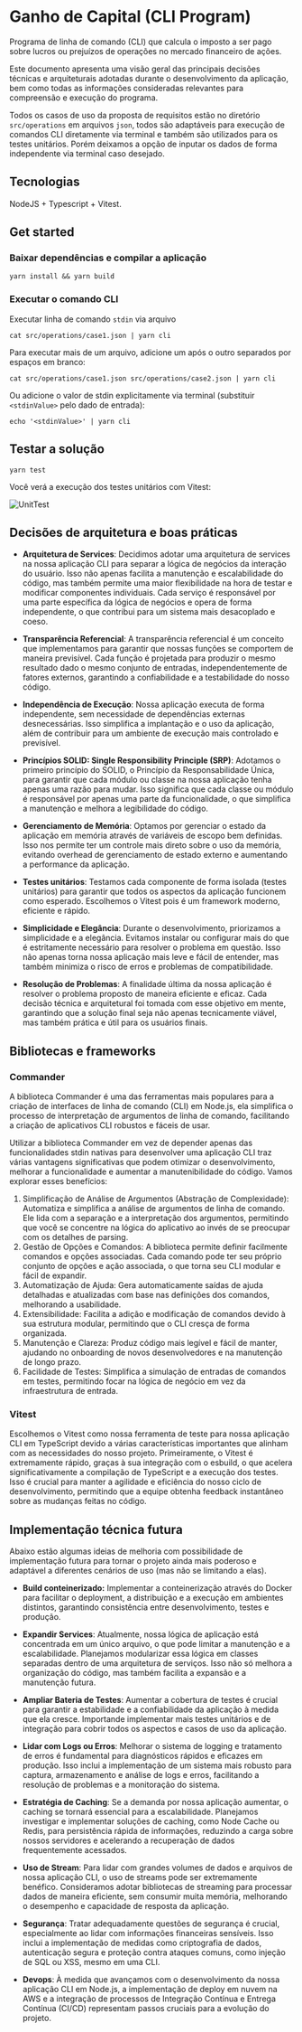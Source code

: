 # Ganho de Capital (CLI Program)

Programa de linha de comando (CLI) que calcula o imposto a ser pago sobre lucros ou prejuízos de operações no mercado financeiro de ações.  

Este documento apresenta uma visão geral das principais decisões técnicas e arquiteturais adotadas durante o desenvolvimento da aplicação, bem como todas as informações consideradas relevantes para compreensão e execução do programa. 

Todos os casos de uso da proposta de requisitos estão no diretório `src/operations` em arquivos `json`, todos são adaptáveis para execução de comandos CLI diretamente via terminal e também são utilizados para os testes unitários. Porém deixamos a opção de inputar os dados de forma independente via terminal caso desejado.

## Tecnologias

NodeJS + Typescript + Vitest. 
 

## Get started

### Baixar dependências e compilar a aplicação

    yarn install && yarn build
  
### Executar o comando CLI 

Executar linha de comando `stdin` via arquivo

    cat src/operations/case1.json | yarn cli
   
Para executar mais de um arquivo, adicione um após o outro separados por espaços em branco:

    cat src/operations/case1.json src/operations/case2.json | yarn cli
  
Ou adicione o valor de stdin explicitamente via terminal (substituir `<stdinValue>` pelo dado de entrada):
  
    echo '<stdinValue>' | yarn cli
   

## Testar a solução

    yarn test

Você verá a execução dos testes unitários com Vitest:

![UnitTest](https://lh3.googleusercontent.com/fife/ALs6j_FcpWsALRNmU4QoDId5r5hlsjG3gkct5cyoVg58zrM_IztPDbpDc8YMugo17WlfdTob6z_UHhnGDFYmZ7bpiMjCjmNx1ZfpyJXAcffnu0Cr-lbJefzJ4yeSpUU3kLcUZbRdmUN3MgasOfiwYKhiAxpDHR1utqImF-1hJK6vUU4dw-l73ZX2u2XMS4nkD8TEujL-sahPAVGsEvyVa9VvnbuslXGNfsqIoc6f9RNITFXfCz0cpUJflKf0elYbD-NoDm1Qdz86stc_Kq1CN59IWGp_pS2O0dJBu8kvp9nhbnAXJe81qfk-NpPmwvOocQwWHHe6Z6Lb4DS03H3W80EItQsWfu0Jz1dSK_jwiLhjDmmhXwZ6dfjt7s-sIOImac45mA6cp8DqD54UBwThXmh5CGXq0-UNthLG9LFnXU6sAcVtrZOwJzmYtRrm3_Wj4BZT5Lzn9xDjgAgNUxEdedChyN2DxJnpJdHoLUibT7UGDxTURsosfXMN7fyolLTB_1lS3LJ1mZq_8L80Nt30CrJXn2oaHBOcK2RqAaaLg1J6kVdOJxV-LOAQGHdNDEeId6BZYcqJAquiJ5UwETpvHotLDX-mdpYelwOp_n6pwi4MbsFzw76iCWbLowY4URPILbfD-5zSFJ9V5J6-yRkZrxAN5fdr7EjN5mgMOkDdbKVrB54Gs-jAhZc5VER5O9G4WswSPx_BrLcntXSwpS0cQE63ABRLYTQgZCPsTZj5vUKNMMRVvqPgS8pVUhruMrMDv3aJjy0Q9RZxw738fKcuKocWD2Vp60dK9kckLPOn_0prc_ByRwUp2E_lkl_QvEfoeq-8T2z_xzPvpROzwPKqMdA-f9Iao3holKzT9V3clsR3aeZUF9euvrTRnO1IQiPoTKVW649KOEwJff7pda2zynQQQGQFYN4CDZv_mDDCl8odr2WWqRbBsWEVihBwzoT8Ip8QYS9jfqsuy9SPl6WI_m3EjAyKoI2xqeC73B1nvq8Xv7Fy0TF_xu_4aUHhVa8bae5pokFK4bLEaFQUBVl6mLN9s_lTzhudIaZ81OyU19-GkCom-LUf9FcbOeUwDdpRZUa80xRYTYaRzN-LCTM3pRB_BiHbem0rSLVC8QBurjfe0fLvy1E0qhR5MaPzaAmGXho7jhRg9Ylyo94O0QtndQjcYYEYVqOnGOM7gbVrbMqQriZZoll8DpByXs-v4FUOV0YVCIDdQCGQ5kMwryIL6lFW8Pl2GH02QojmzeOnA67MyBA-Vz3qvtexuyy5ywe4PoWPOCBJ5YctQgipZ7MYwn5XSfRE20p-INs3seMmGAonY3pZNMDjPgdlQieZIrmzd_5jzJPZGPGa-2Vdm1sepUBsWXUnVIY51vCiHEyQHdGa3wx9LPvdeBUuiVJccgHTFptPzmmdZm7pbC9mXPjzYSdahWAb41J3oNDRu-30Xoq-u3j1FjQw_G4zjzJuS_f7FZtxQ8TB6uuMAvucFUMoT2rPHU-CUNOENztHQH6RkUmo_muMVQzhIcqmQMnFk0cVhcWyrj9Eb1CQNEoLI6jPArKnIW3IWn1bN_-mprmKLeW5KcyMiNwz430rSx8ZgM50RGlI-fCsqSGAULiQ82nlZrRa_Tk7ET_QBFsQcjyCFUnpz6c6VD4nSaIxTQUFQQm7cU2QeMzCLdqb8lVea3vLEIchuVgz=w1920-h934)
   


## Decisões de arquitetura e boas práticas

- **Arquitetura de Services**: Decidimos adotar uma arquitetura de services na nossa aplicação CLI para separar a lógica de negócios da interação do usuário. Isso não apenas facilita a manutenção e escalabilidade do código, mas também permite uma maior flexibilidade na hora de testar e modificar componentes individuais. Cada serviço é responsável por uma parte específica da lógica de negócios e opera de forma independente, o que contribui para um sistema mais desacoplado e coeso.

- **Transparência Referencial**: A transparência referencial é um conceito que implementamos para garantir que nossas funções se comportem de maneira previsível. Cada função é projetada para produzir o mesmo resultado dado o mesmo conjunto de entradas, independentemente de fatores externos, garantindo a confiabilidade e a testabilidade do nosso código.

- **Independência de Execução**: Nossa aplicação executa de forma independente, sem necessidade de dependências externas desnecessárias. Isso simplifica a implantação e o uso da aplicação, além de contribuir para um ambiente de execução mais controlado e previsível.

- **Princípios SOLID: Single Responsibility Principle (SRP)**: Adotamos o primeiro princípio do SOLID, o Princípio da Responsabilidade Única, para garantir que cada módulo ou classe na nossa aplicação tenha apenas uma razão para mudar. Isso significa que cada classe ou módulo é responsável por apenas uma parte da funcionalidade, o que simplifica a manutenção e melhora a legibilidade do código.

- **Gerenciamento de Memória**: Optamos por gerenciar o estado da aplicação em memória através de variáveis de escopo bem definidas. Isso nos permite ter um controle mais direto sobre o uso da memória, evitando overhead de gerenciamento de estado externo e aumentando a performance da aplicação.

- **Testes unitários**: Testamos cada componente de forma isolada (testes unitários) para garantir que todos os aspectos da aplicação funcionem como esperado. Escolhemos o Vitest pois é um framework moderno, eficiente e rápido.

- **Simplicidade e Elegância**: Durante o desenvolvimento, priorizamos a simplicidade e a elegância. Evitamos instalar ou configurar mais do que é estritamente necessário para resolver o problema em questão. Isso não apenas torna nossa aplicação mais leve e fácil de entender, mas também minimiza o risco de erros e problemas de compatibilidade.

- **Resolução de Problemas**: A finalidade última da nossa aplicação é resolver o problema proposto de maneira eficiente e eficaz. Cada decisão técnica e arquitetural foi tomada com esse objetivo em mente, garantindo que a solução final seja não apenas tecnicamente viável, mas também prática e útil para os usuários finais.
  

## Bibliotecas e frameworks

### Commander

A biblioteca Commander é uma das ferramentas mais populares para a criação de interfaces de linha de comando (CLI) em Node.js, ela simplifica o processo de interpretação de argumentos de linha de comando, facilitando a criação de aplicativos CLI robustos e fáceis de usar.

Utilizar a biblioteca Commander em vez de depender apenas das funcionalidades stdin nativas para desenvolver uma aplicação CLI traz várias vantagens significativas que podem otimizar o desenvolvimento, melhorar a funcionalidade e aumentar a manutenibilidade do código. Vamos explorar esses benefícios:

1. Simplificação de Análise de Argumentos (Abstração de Complexidade): Automatiza e simplifica a análise de argumentos de linha de comando. Ele lida com a separação e a interpretação dos argumentos, permitindo que você se concentre na lógica do aplicativo ao invés de se preocupar com os detalhes de parsing.
2. Gestão de Opções e Comandos: A biblioteca permite definir facilmente comandos e opções associadas. Cada comando pode ter seu próprio conjunto de opções e ação associada, o que torna seu CLI modular e fácil de expandir.
3. Automatização de Ajuda: Gera automaticamente saídas de ajuda detalhadas e atualizadas com base nas definições dos comandos, melhorando a usabilidade.
4. Extensibilidade: Facilita a adição e modificação de comandos devido à sua estrutura modular, permitindo que o CLI cresça de forma organizada.
5. Manutenção e Clareza: Produz código mais legível e fácil de manter, ajudando no onboarding de novos desenvolvedores e na manutenção de longo prazo.
6. Facilidade de Testes: Simplifica a simulação de entradas de comandos em testes, permitindo focar na lógica de negócio em vez da infraestrutura de entrada.
    
### Vitest
  
Escolhemos o Vitest como nossa ferramenta de teste para nossa aplicação CLI em TypeScript devido a várias características importantes que alinham com as necessidades do nosso projeto. Primeiramente, o Vitest é extremamente rápido, graças à sua integração com o esbuild, o que acelera significativamente a compilação de TypeScript e a execução dos testes. Isso é crucial para manter a agilidade e eficiência do nosso ciclo de desenvolvimento, permitindo que a equipe obtenha feedback instantâneo sobre as mudanças feitas no código.
   

## Implementação técnica futura

Abaixo estão algumas ideias de melhoria com possibilidade de implementação futura para tornar o projeto ainda mais poderoso e adaptável a diferentes cenários de uso (mas não se limitando a elas).

- **Build conteinerizado:** Implementar a conteinerização através do Docker para facilitar o deployment, a distribuição e a execução em ambientes distintos, garantindo consistência entre desenvolvimento, testes e produção.

- **Expandir Services**: Atualmente, nossa lógica de aplicação está concentrada em um único arquivo, o que pode limitar a manutenção e a escalabilidade. Planejamos modularizar essa lógica em classes separadas dentro de uma arquitetura de serviços. Isso não só melhora a organização do código, mas também facilita a expansão e a manutenção futura.

- **Ampliar Bateria de Testes**: Aumentar a cobertura de testes é crucial para garantir a estabilidade e a confiabilidade da aplicação à medida que ela cresce. Importande implementar mais testes unitários e de integração para cobrir todos os aspectos e casos de uso da aplicação.

- **Lidar com Logs ou Erros**: Melhorar o sistema de logging e tratamento de erros é fundamental para diagnósticos rápidos e eficazes em produção. Isso inclui a implementação de um sistema mais robusto para captura, armazenamento e análise de logs e erros, facilitando a resolução de problemas e a monitoração do sistema.

- **Estratégia de Caching**: Se a demanda por nossa aplicação aumentar, o caching se tornará essencial para a escalabilidade. Planejamos investigar e implementar soluções de caching, como Node Cache ou Redis, para persistência rápida de informações, reduzindo a carga sobre nossos servidores e acelerando a recuperação de dados frequentemente acessados.

- **Uso de Stream**: Para lidar com grandes volumes de dados e arquivos de nossa aplicação CLI, o uso de streams pode ser extremamente benéfico. Consideramos adotar bibliotecas de streaming para processar dados de maneira eficiente, sem consumir muita memória, melhorando o desempenho e  capacidade de resposta da aplicação.

- **Segurança**: Tratar adequadamente questões de segurança é crucial, especialmente ao lidar com informações financeiras sensíveis. Isso inclui a implementação de medidas como criptografia de dados, autenticação segura e proteção contra ataques comuns, como injeção de SQL ou XSS, mesmo em uma CLI.

- **Devops**: À medida que avançamos com o desenvolvimento da nossa aplicação CLI em Node.js, a implementação de deploy em nuvem na AWS e a integração de processos de Integração Contínua e Entrega Contínua (CI/CD) representam passos cruciais para a evolução do projeto. 
